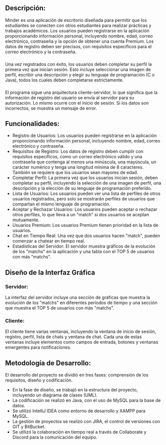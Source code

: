 ## Descripción:
Minder es una aplicación de escritorio diseñada para permitir que los estudiantes se conecten con otros estudiantes para realizar prácticas y trabajos académicos. Los usuarios pueden registrarse en la aplicación proporcionando información personal, incluyendo nombre, edad, correo electrónico, contraseña y la opción de obtener una cuenta Premium. Los datos de registro deben ser precisos, con requisitos específicos para el correo electrónico y la contraseña.
###
Una vez registrados con éxito, los usuarios deben completar su perfil la primera vez que inician sesión. Esto incluye seleccionar una imagen de perfil, escribir una descripción y elegir su lenguaje de programación (C o Java), todos los cuales deben completarse estrictamente.
###
El programa sigue una arquitectura cliente-servidor, lo que significa que la información de registro del usuario se envía al servidor para su autorización. Lo mismo ocurre con el inicio de sesión. Si los datos son incorrectos, se muestra un mensaje de error.
## Funcionalidades:
- Registro de Usuarios: Los usuarios pueden registrarse en la aplicación proporcionando información personal, incluyendo nombre, edad, correo electrónico y contraseña.
- Requisitos de Registro: Los datos de registro deben cumplir con requisitos específicos, como un correo electrónico válido y una contraseña que contenga al menos una minúscula, una mayúscula, un carácter numérico y tenga una longitud mínima de 8 caracteres. También se requiere que los usuarios sean mayores de edad.
- Completar Perfil: La primera vez que los usuarios inician sesión, deben completar su perfil, incluyendo la selección de una imagen de perfil, una descripción y la elección de su lenguaje de programación preferido.
- Lista de Usuarios: Los usuarios pueden ver una lista de perfiles de otros usuarios registrados, pero solo se mostrarán perfiles de usuarios que compartan el mismo lenguaje de programación.
- Aceptar y Rechazar Usuarios: Los usuarios pueden aceptar o rechazar otros perfiles, lo que lleva a un "match" si dos usuarios se aceptan mutuamente.
- Usuarios Premium: Los usuarios Premium tienen prioridad en la lista de usuarios.
- Chat en Tiempo Real: Una vez que dos usuarios hacen "match", pueden comenzar a chatear en tiempo real.
- Estadísticas del Servidor: El servidor muestra gráficos de la evolución de los "matchs" en la aplicación y una tabla con el TOP 5 de usuarios con más "matchs".
## Diseño de la Interfaz Gráfica
### Servidor:
La interfaz del servidor incluye una sección de gráficas que muestra la evolución de los "matchs" en diferentes períodos de tiempo y una sección que muestra el TOP 5 de usuarios con más "matchs".
### Cliente: 
El cliente tiene varias ventanas, incluyendo la ventana de inicio de sesión, registro, perfil, lista de chats y ventana de chat. Cada una de estas ventanas incluye elementos como campos de entrada, botones y ventanas emergentes para notificaciones.
## Metodología de Desarrollo:
El desarrollo del proyecto se dividió en tres fases: comprensión de los requisitos, diseño y codificación.
- En la fase de diseño, se trabajó en la estructura del proyecto, incluyendo un diagrama de clases (UML).
- La codificación se realizó en Java, con el uso de MySQL para la base de datos.
- Se utilizó IntelliJ IDEA como entorno de desarrollo y XAMPP para MySQL.
- La gestión de proyectos se realizó con JIRA, el control de versiones con GIT y BitBucket.
- Se utilizó la colaboración en tiempo real a través de Collaborate y Discord para la comunicación del equipo.

